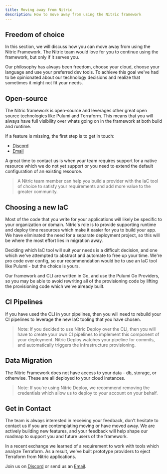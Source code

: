 ```yaml
---
title: Moving away from Nitric
description: How to move away from using the Nitric framework
---
```


## Freedom of choice

In this section, we will discuss how you can move away from using the Nitric Framework. The Nitric team would love for you to continue using the framework, but only if it serves you.

Our philosophy has always been freedom, choose your cloud, choose your language and use your preferred dev tools. To achieve this goal we've had to be opinionated about our technology decisions and realize that sometimes it might not fit your needs.

## Open-source

The Nitric framework is open-source and leverages other great open source technologies like Pulumi and Terraform. This means that you will always have full visibility over whats going on in the framework at both build and runtime.

If a feature is missing, the first step is to get in touch:

- [Discord](https://discord.gg/Webemece5C)
- [Email](mailto:team@nitric.io)

A great time to contact us is when your team requires support for a native resource which we do not yet support or you need to extend the default configuration of an existing resource.

> A Nitric team member can help you build a provider with the IaC tool of choice to satisfy your requirements and add more value to the greater community.

## Choosing a new IaC

Most of the code that you write for your applications will likely be specific to your organization or domain. Nitric's role is to provide supporting runtime and deploy time resources which make it easier for you to build your app. We have eliminated the need for a separate deployment project, so this will be where the most effort lies in migration away.

Deciding which IaC tool will suit your needs is a difficult decision, and one which we've attempted to abstract and automate to free up your time. We're pro code over config, so our recommendation would be to use an IaC tool like Pulumi - but the choice is yours.

Our framework and CLI are written in Go, and use the Pulumi Go Providers, so you may be able to avoid rewriting all of the provisioning code by lifting the provisioning code which we've already built.

## CI Pipelines

If you have used the CLI in your pipelines, then you will need to rebuild your CI pipelines to leverage the new IaC tooling that you have chosen.

> Note: If you decided to use Nitric Deploy over the CLI, then you will have to create your own CI pipelines to implement this component of your deployment. Nitric Deploy watches your pipeline for commits, and automatically triggers the infrastructure provisioning.

## Data Migration

The Nitric Framework does not have access to your data - db, storage, or otherwise. These are all deployed to your cloud instances.

> Note: If you're using Nitric Deploy, we recommend removing the credentials which allow us to deploy to your account on your behalf.

## Get in Contact

The team is always interested in receiving your feedback, don't hesitate to contact us if you are contemplating moving or have moved away. We are actively building new features, and your feedback will help shape our roadmap to support you and future users of the framework.

In a recent exchange we learned of a requirement to work with tools which analyze Terraform. As a result, we've built prototype providers to eject Terraform from Nitric applications.

Join us on [Discord](https://discord.gg/Webemece5C) or send us an [Email](mailto:team@nitric.io).
